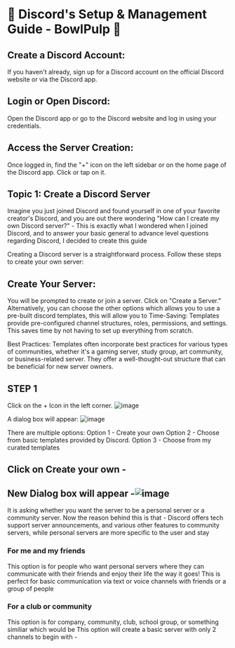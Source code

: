 # 🔰 Discord's Setup & Management Guide   - BowlPulp 🔰

## Create a Discord Account:
If you haven't already, sign up for a Discord account on the official Discord website or via the Discord app.

## Login or Open Discord:
Open the Discord app or go to the Discord website and log in using your credentials.

## Access the Server Creation:
Once logged in, find the "+" icon on the left sidebar or on the home page of the Discord app. Click or tap on it.
## Topic 1: Create a Discord Server
Imagine you just joined Discord and found yourself in one of your favorite creator's Discord, and you are out there wondering "How can I create my own Discord server?" - This is exactly what I wondered when I joined Discord, and to answer your basic general to advance level questions regarding Discord, I decided to create this guide

Creating a Discord server is a straightforward process. Follow these steps to create your own server:
## Create Your Server:
You will be prompted to create or join a server. Click on "Create a Server." 
Alternatively, you can choose the other options which allows you to use a pre-built discord templates, this will allow you to 
Time-Saving: Templates provide pre-configured channel structures, roles, permissions, and settings. This saves time by not having to set up everything from scratch.

Best Practices: Templates often incorporate best practices for various types of communities, whether it's a gaming server, study group, art community, or business-related server. They offer a well-thought-out structure that can be beneficial for new server owners.




## STEP 1 
Click on the + Icon in the left corner.
![image](https://github.com/BowlPulp/Discord/assets/67683793/9ff7c64e-7ff2-4be2-b93c-042dc29ce27f)

A dialog box will appear:
![image](https://github.com/BowlPulp/Discord/assets/67683793/964af1e1-3ed4-465e-a2da-054298ca0ad7)

There are multiple options:
Option 1 - Create your own 
Option 2 - Choose from basic templates provided by Discord.
Option 3 - Choose from my curated templates 

## Click on Create your own - 

## New Dialog box will appear -![image](https://github.com/BowlPulp/Discord/assets/67683793/a5e16c66-91ad-43b0-bf19-06dc09bc7a69)
It is asking whether you want the server to be a personal server or a community server.
Now the reason behind this is that - Discord offers tech support server announcements, and various other features to community servers, while personal servers are more specific to the user and stay 
### For me and my friends
This option is for people who want personal servers where they can communicate with their friends and enjoy their life the way it goes! This is perfect for basic communication via text or voice channels with friends or a group of people
### For a club or community
This option is for company, community, club, school group, or something similiar which would be 
This option will create a basic server with only 2 channels to begin with - 
